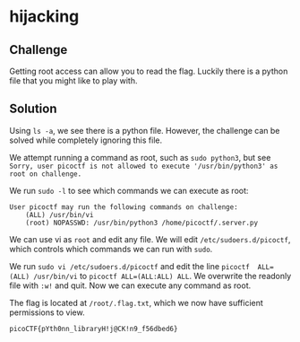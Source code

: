 # hijacking

## Challenge

Getting root access can allow you to read the flag. Luckily there is a python file that you might like to play with.

## Solution

Using `ls -a`, we see there is a python file. However, the challenge can be solved while completely ignoring this file.

We attempt running a command as root, such as `sudo python3`, but see `Sorry, user picoctf is not allowed to execute '/usr/bin/python3' as root on challenge.`

We run `sudo -l` to see which commands we can execute as root:

```
User picoctf may run the following commands on challenge:
    (ALL) /usr/bin/vi
    (root) NOPASSWD: /usr/bin/python3 /home/picoctf/.server.py
```

We can use vi as `root` and edit any file. We will edit `/etc/sudoers.d/picoctf`, which controls which commands we can run with `sudo`.

We run `sudo vi /etc/sudoers.d/picoctf` and edit the line `picoctf  ALL=(ALL) /usr/bin/vi` to `picoctf ALL=(ALL:ALL) ALL`. We overwrite the readonly file with `:w!` and quit. Now we can execute any command as root.

The flag is located at `/root/.flag.txt`, which we now have sufficient permissions to view.

 `picoCTF{pYth0nn_libraryH!j@CK!n9_f56dbed6}`


